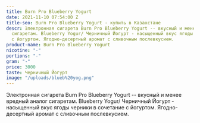 ```yaml
---
title: Burn Pro Blueberry Yogurt
date: 2021-11-10 07:54:00 Z
title-seo: Burn Pro Blueberry Yogurt - купить в Казахстане
descr: Электронная сигарета Burn Pro Blueberry Yogurt -- вкусный и менее вредный аналог
  сигаретам. Blueberry Yogur/ Черничный Йогурт - насыщенный вкус ягоды черники в сочетание
  с йогуртом. Ягодно-десертный аромат с сливочным послевкусием.
product-name: Burn Pro Blueberry Yogurt
nicotine: "-"
portions: "-"
gram: "-"
price: 3000
taste: Черничный Йогурт
image: "/uploads/blueb%20yog.png"
---
```


Электронная сигарета Burn Pro Blueberry Yogurt -- вкусный и менее вредный аналог сигаретам. Blueberry Yogur/ Черничный Йогурт - насыщенный вкус ягоды черники в сочетание с йогуртом. Ягодно-десертный аромат с сливочным послевкусием.